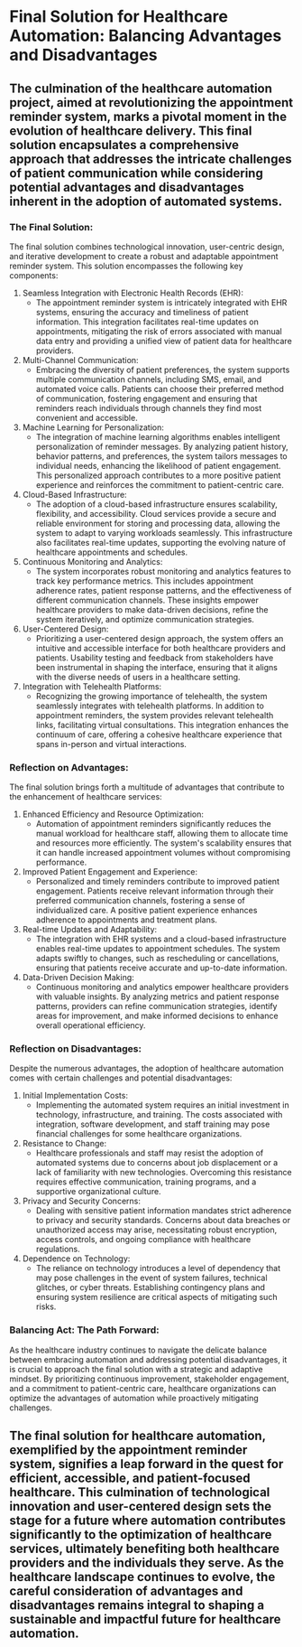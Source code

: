 # Final Solution for Healthcare Automation: Balancing Advantages and Disadvantages
## The culmination of the healthcare automation project, aimed at revolutionizing the appointment reminder system, marks a pivotal moment in the evolution of healthcare delivery. This final solution encapsulates a comprehensive approach that addresses the intricate challenges of patient communication while considering potential advantages and disadvantages inherent in the adoption of automated systems.

### The Final Solution:
The final solution combines technological innovation, user-centric design, and iterative development to create a robust and adaptable appointment reminder system. This solution encompasses the following key components:

1. Seamless Integration with Electronic Health Records (EHR):
   - The appointment reminder system is intricately integrated with EHR systems, ensuring the accuracy and timeliness of patient information. This integration facilitates real-time updates on appointments, mitigating the risk of errors associated with manual data entry and providing a unified view of patient data for healthcare providers.
2. Multi-Channel Communication:
   - Embracing the diversity of patient preferences, the system supports multiple communication channels, including SMS, email, and automated voice calls. Patients can choose their preferred method of communication, fostering engagement and ensuring that reminders reach individuals through channels they find most convenient and accessible.
3. Machine Learning for Personalization:
   - The integration of machine learning algorithms enables intelligent personalization of reminder messages. By analyzing patient history, behavior patterns, and preferences, the system tailors messages to individual needs, enhancing the likelihood of patient engagement. This personalized approach contributes to a more positive patient experience and reinforces the commitment to patient-centric care.
4. Cloud-Based Infrastructure:
   - The adoption of a cloud-based infrastructure ensures scalability, flexibility, and accessibility. Cloud services provide a secure and reliable environment for storing and processing data, allowing the system to adapt to varying workloads seamlessly. This infrastructure also facilitates real-time updates, supporting the evolving nature of healthcare appointments and schedules.
5. Continuous Monitoring and Analytics:
   - The system incorporates robust monitoring and analytics features to track key performance metrics. This includes appointment adherence rates, patient response patterns, and the effectiveness of different communication channels. These insights empower healthcare providers to make data-driven decisions, refine the system iteratively, and optimize communication strategies.
6. User-Centered Design:
   - Prioritizing a user-centered design approach, the system offers an intuitive and accessible interface for both healthcare providers and patients. Usability testing and feedback from stakeholders have been instrumental in shaping the interface, ensuring that it aligns with the diverse needs of users in a healthcare setting.
7. Integration with Telehealth Platforms:
   - Recognizing the growing importance of telehealth, the system seamlessly integrates with telehealth platforms. In addition to appointment reminders, the system provides relevant telehealth links, facilitating virtual consultations. This integration enhances the continuum of care, offering a cohesive healthcare experience that spans in-person and virtual interactions.

### Reflection on Advantages:
The final solution brings forth a multitude of advantages that contribute to the enhancement of healthcare services:
1. Enhanced Efficiency and Resource Optimization:
   - Automation of appointment reminders significantly reduces the manual workload for healthcare staff, allowing them to allocate time and resources more efficiently. The system's scalability ensures that it can handle increased appointment volumes without compromising performance.
2. Improved Patient Engagement and Experience:
   - Personalized and timely reminders contribute to improved patient engagement. Patients receive relevant information through their preferred communication channels, fostering a sense of individualized care. A positive patient experience enhances adherence to appointments and treatment plans.
3. Real-time Updates and Adaptability:
   - The integration with EHR systems and a cloud-based infrastructure enables real-time updates to appointment schedules. The system adapts swiftly to changes, such as rescheduling or cancellations, ensuring that patients receive accurate and up-to-date information.
4. Data-Driven Decision Making:
   - Continuous monitoring and analytics empower healthcare providers with valuable insights. By analyzing metrics and patient response patterns, providers can refine communication strategies, identify areas for improvement, and make informed decisions to enhance overall operational efficiency.

### Reflection on Disadvantages:
Despite the numerous advantages, the adoption of healthcare automation comes with certain challenges and potential disadvantages:
1. Initial Implementation Costs:
   - Implementing the automated system requires an initial investment in technology, infrastructure, and training. The costs associated with integration, software development, and staff training may pose financial challenges for some healthcare organizations.
2. Resistance to Change:
   - Healthcare professionals and staff may resist the adoption of automated systems due to concerns about job displacement or a lack of familiarity with new technologies. Overcoming this resistance requires effective communication, training programs, and a supportive organizational culture.
3. Privacy and Security Concerns:
   - Dealing with sensitive patient information mandates strict adherence to privacy and security standards. Concerns about data breaches or unauthorized access may arise, necessitating robust encryption, access controls, and ongoing compliance with healthcare regulations.
4. Dependence on Technology:
   - The reliance on technology introduces a level of dependency that may pose challenges in the event of system failures, technical glitches, or cyber threats. Establishing contingency plans and ensuring system resilience are critical aspects of mitigating such risks.

### Balancing Act: The Path Forward:
As the healthcare industry continues to navigate the delicate balance between embracing automation and addressing potential disadvantages, it is crucial to approach the final solution with a strategic and adaptive mindset. By prioritizing continuous improvement, stakeholder engagement, and a commitment to patient-centric care, healthcare organizations can optimize the advantages of automation while proactively mitigating challenges.

## The final solution for healthcare automation, exemplified by the appointment reminder system, signifies a leap forward in the quest for efficient, accessible, and patient-focused healthcare. This culmination of technological innovation and user-centered design sets the stage for a future where automation contributes significantly to the optimization of healthcare services, ultimately benefiting both healthcare providers and the individuals they serve. As the healthcare landscape continues to evolve, the careful consideration of advantages and disadvantages remains integral to shaping a sustainable and impactful future for healthcare automation.

